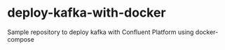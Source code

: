 # deploy-kafka-with-docker
Sample repository to deploy kafka with Confluent Platform using docker-compose
